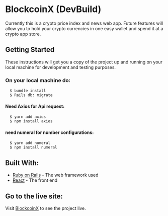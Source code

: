 
# BlockcoinX (DevBuild)

Currently this is a crypto price index and news web app. Future features will allow you
to hold your crypto currencies in one easy wallet and spend it at a crypto app store.
## Getting Started

These instructions will get you a copy of the project up and running on your local machine for development and testing purposes.


### On your local machine do:
```
  $ bundle install
  $ Rails db: migrate
```

#### Need Axios for Api request:
```
  $ yarn add axios
  $ npm install axios
```

#### need numeral for number configurations:
```
  $ yarn add numeral
  $ npm install numeral
```



## Built With:

  * [Ruby on Rails](https://rubyonrails.org) - The web framework used
  * [React](https://reactjs.org) - The front end

## Go to the live site:

Visit [BlockcoinX](http://www.blockcoinx.com) to see the project live.
